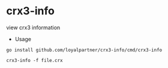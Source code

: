 # crx3-info
view crx3 information


* Usage
```
go install github.com/loyalpartner/crx3-info/cmd/crx3-info

crx3-info -f file.crx
```
